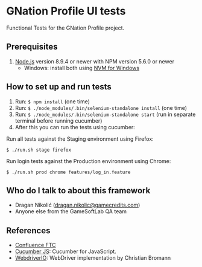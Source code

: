 # GNation Profile UI tests #

Functional Tests for the GNation Profile project.

## Prerequisites ##

1. [Node.js](https://nodejs.org/) version 8.9.4 or newer with NPM version 5.6.0 or newer
    * Windows: install both using [NVM for Windows](https://github.com/coreybutler/nvm-windows)

## How to set up and run tests ##
1. Run: ```$ npm install``` (one time)
1. Run: ```$ ./node_modules/.bin/selenium-standalone install``` (one time)
1. Run: ```$ ./node_modules/.bin/selenium-standalone start``` (run in separate terminal before running cucumber)
1. After this you can run the tests using cucumber:

Run all tests against the Staging environment using Firefox:

    $ ./run.sh stage firefox

Run login tests against the Production environment using Chrome:

    $ ./run.sh prod chrome features/log_in.feature

## Who do I talk to about this framework ##

* Dragan Nikolić (dragan.nikolic@gamecredits.com)
* Anyone else from the GameSoftLab QA team

## References ##

* [Confluence FTC](https://gamecredits.atlassian.net/wiki/spaces/GP/pages/619315208/GNation+Profile+Functional+Test+Cases+FTC)
* [Cucumber JS](https://github.com/cucumber/cucumber-js): Cucumber for JavaScript.
* [WebdriverIO](http://webdriver.io/): WebDriver implementation by Christian Bromann
